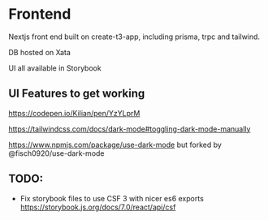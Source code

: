 # Frontend

Nextjs front end built on create-t3-app, including prisma, trpc and tailwind.

DB hosted on Xata

UI all available in Storybook

## UI Features to get working

https://codepen.io/Kilian/pen/YzYLprM

https://tailwindcss.com/docs/dark-mode#toggling-dark-mode-manually

https://www.npmjs.com/package/use-dark-mode but forked by @fisch0920/use-dark-mode

## TODO:

- Fix storybook files to use CSF 3 with nicer es6 exports https://storybook.js.org/docs/7.0/react/api/csf
